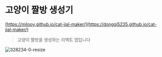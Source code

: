 # 고양이 짤방 생성기

[https://milooy.github.io/cat-jjal-maker/](https://donggi5235.github.io/cat-jjal-maker/)

> 고양이 짤방을 생성하는 리액트 앱입니다

![328234-0-resize](https://user-images.githubusercontent.com/3839771/149098995-0b89419a-58fb-494a-ade3-27aae5342553.gif)
